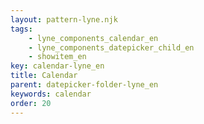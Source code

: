 ```yaml
---
layout: pattern-lyne.njk
tags: 
    - lyne_components_calendar_en
    - lyne_components_datepicker_child_en
    - showitem_en
key: calendar-lyne_en
title: Calendar
parent: datepicker-folder-lyne_en
keywords: calendar
order: 20
---
```

